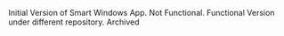 Initial Version of Smart Windows App. Not Functional.
Functional Version under different repository.
Archived
